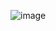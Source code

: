 ![image](https://user-images.githubusercontent.com/63789702/188311130-feed2d9b-19c8-4186-84d9-48737039f35d.png)
